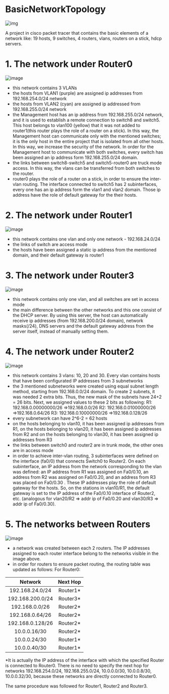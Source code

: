 # BasicNetworkTopology
 ![img](https://github.com/adrianvirlan200/BasicNetworkTopology/assets/74298808/4031cad4-73b5-4a5f-83bf-e1a4bea4a507)
 
 A project in cisco packet tracer that contains the basic elements of a network like: 19 hosts, 9 switches, 4 routers, vlans, routers on a stick, hdcp servers.

# 1. The network under Router0
![image](https://github.com/adrianvirlan200/BasicNetworkTopology/assets/74298808/cdded73e-168f-4323-b469-1dd575885855)

- this network contains 3 VLANs
- the hosts from VLAN1 (purple) are assigned ip addresses from 192.168.254.0/24 network
- the hosts from VLAN2 (cyan) are assigned ip addressed from 192.168.255.0/24 network
- the Management host has an ip address from 192.168.255.0/24 network, and it is used to establish a remote connection to switch8 and switch5. This host belongs to vlan100 (yellow) that it was not added to router1(this router plays the role of a router on a stick). In this way, the Management host can communicate only with the mentioned switches; it is the only host in the entire project that is isolated from all other hosts. In this way, we increase the security of the network. In order for the Management host to communicate with both switches, every switch has been assigned an ip address form 192.168.255.0/24 domain.
- the links between switch8-switch5 and switch5-router0 are truck mode access. In this way, the vlans can be transferred from both switches to the router.
- router0 plays the role of a router on a stick, in order to ensure the inter-vlan routing. The interface connected to switch5 has 2 subinterfaces, every one has an ip address form the vlan1 and vlan2 domain. Those ip address have the role of default gateway for the their hosts.

# 2. The network under Router1
  ![image](https://github.com/adrianvirlan200/BasicNetworkTopology/assets/74298808/5b27ab0f-644a-460f-bdf3-0a54d8a2ab4e)

  - this network contains one vlan and only one network - 192.168.24.0/24
  - the links of switch are access mode
  - the hosts have been assigned a static ip address from the mentioned domain, and their default gateway is router1
 
  # 3. The network under Router3
  ![image](https://github.com/adrianvirlan200/BasicNetworkTopology/assets/74298808/1f549435-5ed8-49d5-b4af-09d4d6eb6849)

- this network contains only one vlan, and all switches are set in access mode
- the main difference between the other networks and this one consist of the DHCP server. By using this server, the host can automatically receive ip addresses (from 192.168.200.0/24 domain), network masks(/24), DNS servers and the default gateway address from the server itself, instead of manually setting them.

# 4. The network under Router2
![image](https://github.com/adrianvirlan200/BasicNetworkTopology/assets/74298808/f41a91f6-0334-4a9d-a1d5-968d8e9bb999)

- this network contains 3 vlans: 10, 20 and 30. Every vlan contains hosts that have been configurated IP addresses from 3 subnetworks
- the 3 mentioned subnetworks were created using equal subnet length method, starting from 192.168.0.0/24 domain. To create 2 subnets, it was needed 2 extra bits. Thus, the new mask of the subnets have 24+2 = 26 bits. Next, we assigned values to these 2 bits as following:
  R1: 192.168.0.00000000/26 =>192.168.0.0/26
  R2: 192.168.0.01000000/26 =>192.168.0.64/26
  R3: 192.168.0.10000000/26 =>192.168.0.128/26
- every subnetwork can have 2^6-2 = 62 hosts
- on the hosts belonging to vlan10, it has been assigned ip addresses from R1, on the hosts belonging to vlan20, it has been assigned ip addresses from R2 and on the hosts belonging to vlan30, it has been assigned ip addresses from R3
- the links between switch0 and router2 are in trunk mode, the other ones are in access mode
- in order to achieve inter-vlan routing, 3 subinterfaces were defined on the interface (fa0/0) that connects Switch0 to Router2. On each subinterface, an IP address from the network corresponding to the vlan was defined: an IP address from R1 was assigned on Fa0/0.10, an address from R2 was assigned on Fa0/0.20, and an address from R3 was placed on Fa0/0.30 . These IP addresses play the role of default gateway for the hosts. So, on the stations in vlan10/R1, the default gateway is set to the IP address of the Fa0/0.10 interface of Router2, etc. (analogous for vlan20/R2 => addr ip of Fa0/0.20 and vlan30/R3 => addr ip of Fa0/0.30).

# 5. The networks between Routers
![image](https://github.com/adrianvirlan200/BasicNetworkTopology/assets/74298808/eba3d024-a30c-409e-a1e0-33a262f6139f)

- a network was created between each 2 routers. The IP addresses assigned to each router interface belong to the networks visible in the image above.
- in order for routers to ensure packet routing, the routing table was updated as follows:
For Router0:

| Network  | Next Hop |
| :-------------: | :-------------: |
| 192.168.24.0/24  | Router1*  |
| 192.168.200.0/24 | Router3*  |
| 192.168.0.0/26 |Router2*| 
| 192.168.0.64/26 |Router2* | 
| 192.168.0.128/26 |Router2* | 
| 10.0.0.16/30 | Router2* | 
| 10.0.0.24/30 | Router1* |
| 10.0.0.40/30 | Router1* |
*It is actually the IP address of the interface with which the specified Router is connected to Router0.
There is no need to specify the next hop for networks 192.168.254.0/24, 192.168.255.0/24, 10.0.0.0/30, 10.0.0.8/30, 10.0.0.32/30, because these networks are directly connected to Router0.

The same procedure was followed for Router1, Router2 and Router3.
